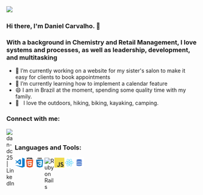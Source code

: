<img src="https://www.goodcore.co.uk/blog/wp-content/uploads/2019/08/coding-vs-programming-2-1400x600.jpg" >

### Hi there, I'm Daniel Carvalho. :wave: 

### With a background in Chemistry and Retail Management, I love systems and processes, as well as leadership, development, and multitasking 

- 🔭 I’m currently working on a website for my sister's salon to make it easy for clients to book appointments 
- 🌱 I’m currently learning how to implement a calendar feature
- 😄 I am in Brazil at the moment, spending some quality time with my family. 
- :dizzy: &nbsp; I love the outdoors, hiking, biking, kayaking, camping.

### Connect with me:

[<img align="left" alt="dan-dc25 | LinkedIn" width="22px" src="https://cdn.jsdelivr.net/npm/simple-icons@v3/icons/linkedin.svg" />](https://www.linkedin.com/in/daniel-carvalho-98a40859/)

<br />

### Languages and Tools:

<img align="left" alt="Visual Studio Code" width="26px" src="https://raw.githubusercontent.com/github/explore/80688e429a7d4ef2fca1e82350fe8e3517d3494d/topics/visual-studio-code/visual-studio-code.png" />
<img align="left" alt="HTML5" width="26px" src="https://raw.githubusercontent.com/github/explore/80688e429a7d4ef2fca1e82350fe8e3517d3494d/topics/html/html.png" />
<img align="left" alt="CSS3" width="26px" src="https://raw.githubusercontent.com/github/explore/80688e429a7d4ef2fca1e82350fe8e3517d3494d/topics/css/css.png" />
<img align="left" alt="Ruby on Rails" width="26px" src="https://cdn.changelog.com/uploads/icons/topics/qw/icon_large.png?v=63684173534" />
<img align="left" alt="JavaScript" width="26px" src="https://raw.githubusercontent.com/github/explore/80688e429a7d4ef2fca1e82350fe8e3517d3494d/topics/javascript/javascript.png" />
<img align="left" alt="React" width="26px" src="https://raw.githubusercontent.com/github/explore/80688e429a7d4ef2fca1e82350fe8e3517d3494d/topics/react/react.png" />
<img align="left" alt="SQL" width="26px" src="https://raw.githubusercontent.com/github/explore/80688e429a7d4ef2fca1e82350fe8e3517d3494d/topics/sql/sql.png" />

<br />
<br />
